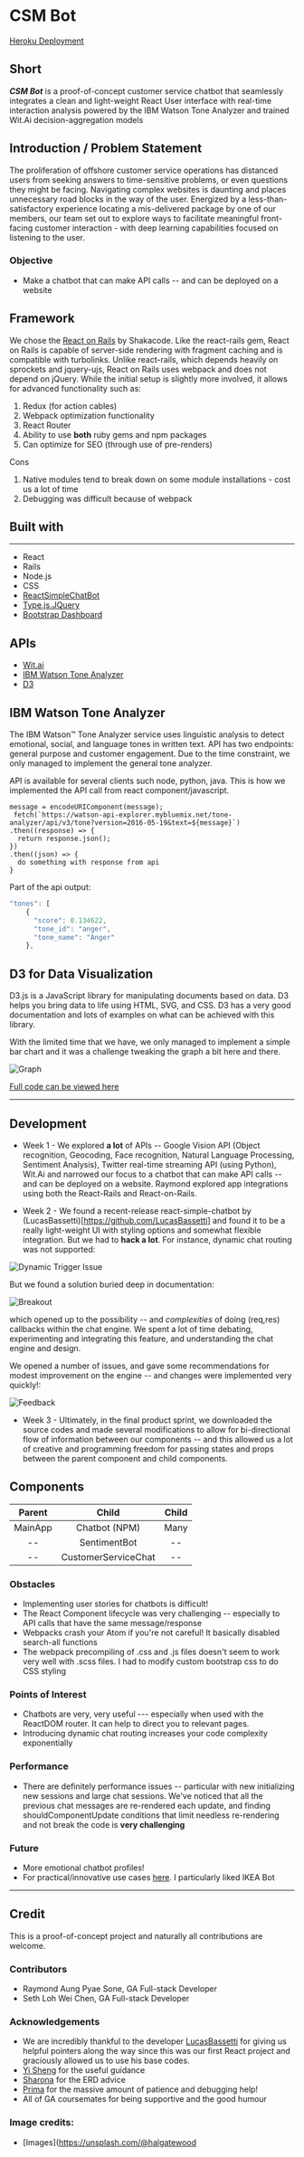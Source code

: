 # CSM Bot

[Heroku Deployment](https://postalcsbot.herokuapp.com/)

## Short
***CSM Bot*** is a proof-of-concept customer service chatbot that seamlessly integrates a clean and light-weight React User interface with real-time interaction analysis powered by the IBM Watson Tone Analyzer and trained Wit.Ai decision-aggregation models

## Introduction / Problem Statement
The proliferation of offshore customer service operations has distanced users from seeking answers to time-sensitive problems, or even questions they might be facing. Navigating complex websites is daunting and places unnecessary road blocks in the way of the user. Energized by a less-than-satisfactory experience locating a mis-delivered package by one of our members, our team set out to explore ways to facilitate meaningful front-facing customer interaction - with deep learning capabilities focused on listening to the user.

### Objective
* Make a chatbot that can make API calls -- and can be deployed on a website

## Framework
We chose the [React on Rails](https://github.com/shakacode/react_on_rails) by Shakacode. Like the react-rails gem, React on Rails is capable of server-side rendering with fragment caching and is compatible with turbolinks. Unlike react-rails, which depends heavily on sprockets and jquery-ujs, React on Rails uses webpack and does not depend on jQuery. While the initial setup is slightly more involved, it allows for advanced functionality such as:

1. Redux (for action cables)
2. Webpack optimization functionality
3. React Router
4. Ability to use **both** ruby gems and npm packages
5. Can optimize for SEO (through use of pre-renders)

Cons
1. Native modules tend to break down on some module installations - cost us a lot of time
2. Debugging was difficult because of webpack

## Built with
------
* React
* Rails
* Node.js
* CSS
* [ReactSimpleChatBot](https://github.com/LucasBassetti/react-simple-chatbot)
* [Type.js.JQuery](type.js)
* [Bootstrap Dashboard](https://startbootstrap.com/template-overviews/sb-admin/)

## APIs
* [Wit.ai](https://wit.ai/)
* [IBM Watson Tone Analyzer](https://www.ibm.com/watson/developercloud/tone-analyzer.html)
* [D3](https://d3js.org/)

## IBM Watson Tone Analyzer

The IBM Watson™ Tone Analyzer service uses linguistic analysis to detect emotional, social, and language tones in written text. API has two endpoints: general purpose and customer engagement. Due to the time constraint, we only managed to implement the general tone analyzer.

API is available for several clients such node, python, java. This is how we implemented the API call from react component/javascript.

```
message = encodeURIComponent(message);
 fetch(`https://watson-api-explorer.mybluemix.net/tone-analyzer/api/v3/tone?version=2016-05-19&text=${message}`)
.then((response) => {
  return response.json();
})
.then((json) => {
  do something with response from api
}
```

Part of the api output:

```javascript
"tones": [
    {
      "score": 0.134622,
      "tone_id": "anger",
      "tone_name": "Anger"
    },
```

## D3 for Data Visualization

D3.js is a JavaScript library for manipulating documents based on data. D3 helps you bring data to life using HTML, SVG, and CSS. D3 has a very good documentation and lots of examples on what can be achieved with this library.

With the limited time that we have, we only managed to implement a simple bar chart and it was a challenge tweaking the graph a bit here and there.

![Graph](https://github.com/lackdaz/wdi-project4/blob/master/graph.png)

[Full code can be viewed here](https://github.com/lackdaz/wdi-project4/blob/master/client/app/bundles/Main/components/SentimentBot/SentimentBot.jsx)

------
## Development
* Week 1 - We explored **a lot** of APIs -- Google Vision API (Object recognition, Geocoding, Face recognition, Natural Language Processing, Sentiment Analysis), Twitter real-time streaming API (using Python), Wit.Ai and narrowed our focus to a chatbot that can make API calls -- and can be deployed on a website. Raymond explored app integrations using both the React-Rails and React-on-Rails.

* Week 2 - We found a recent-release react-simple-chatbot by (LucasBassetti)[https://github.com/LucasBassetti] and found it to be a really light-weight UI with styling options and somewhat flexible integration. But we had to **hack a lot**. For instance, dynamic chat routing was not supported:

![Dynamic Trigger Issue](https://github.com/lackdaz/wdi-project4/blob/master/public/img/issues1.png)

But we found a solution buried deep in documentation:

![Breakout](https://github.com/lackdaz/wdi-project4/blob/master/public/img/solution1.png)

which opened up to the possibility -- and *complexities* of doing (req,res) callbacks within the chat engine. We spent a lot of time debating, experimenting and integrating this feature, and understanding the chat engine and design.

We opened a number of issues, and gave some recommendations for modest improvement on the engine -- and changes were implemented very quickly!:

![Feedback](https://github.com/lackdaz/wdi-project4/blob/master/public/img/feedback.png)


* Week 3 - Ultimately, in the final product sprint, we downloaded the source codes and made several modifications to allow for bi-directional flow of information between our components -- and this allowed us a lot of creative and programming freedom for passing states and props between the parent component and child components.

## Components

| Parent | Child                | Child  |
|:------:|:------:              |:------:|
| MainApp| Chatbot (NPM)        | Many   |
| --     | SentimentBot         | --     |
| --     | CustomerServiceChat  | --     |


### Obstacles
* Implementing user stories for chatbots is difficult!
* The React Component lifecycle was very challenging -- especially to API calls that have the same message/response
* Webpacks crash your Atom if you're not careful! It basically disabled search-all functions
* The webpack precompiling of .css and .js files doesn't seem to work very well with .scss files. I had to modify custom bootstrap css to do CSS styling

### Points of Interest
* Chatbots are very, very useful --- especially when used with the ReactDOM router. It can help to direct you to relevant pages.
* Introducing dynamic chat routing increases your code complexity exponentially

### Performance
* There are definitely performance issues -- particular with new initializing new sessions and large chat sessions. We've noticed that all the previous chat messages are re-rendered each update, and finding shouldComponentUpdate conditions that limit needless re-rendering and not break the code is **very challenging**

### Future
* More emotional chatbot profiles!
* For practical/innovative use cases [here](https://keyreply.com/botspeak/). I particularly liked IKEA Bot
------

## Credit
This is a proof-of-concept project and naturally all contributions are welcome.

### Contributors
* Raymond Aung Pyae Sone, GA Full-stack Developer
* Seth Loh Wei Chen, GA Full-stack Developer

### Acknowledgements
* We are incredibly thankful to the developer [LucasBassetti](https://github.com/LucasBassetti) for giving us helpful pointers along the way since this was our first React project and graciously allowed us to use his base codes.
* [Yi Sheng](https://github.com/yisheng90) for the useful guidance
* [Sharona](https://github.com/sharona1610) for the ERD advice
* [Prima](https://github.com/primaulia) for the massive amount of patience and debugging help!
* All of GA coursemates for being supportive and the good humour

### Image credits:
* [Images](https://unsplash.com/@halgatewood
